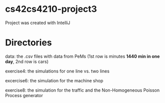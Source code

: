 # cs42cs4210-project3

Project was created with IntelliJ

# Directories

data: the .csv files with data from PeMs (1st row is minutes **1440 min in one day**, 2nd row is cars)

exercise4: the simulations for one line vs. two lines

excercise6: the simulation for the machine shop

exercise8: the simulation for the traffic and the Non-Homogeneous Poisson Process generator

